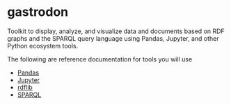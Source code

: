 # gastrodon

Toolkit to display,  analyze,  and visualize data and documents based on RDF graphs and the SPARQL query language using Pandas,  Jupyter, and other Python ecosystem tools.

The following are reference documentation for tools you will use

* [Pandas](http://pandas.pydata.org/pandas-docs/stable/)
* [Jupyter](http://jupyter.org/index.html)
* [rdflib](https://github.com/RDFLib/rdflib#readme)
* [SPARQL](http://www.w3.org/TR/2013/REC-sparql11-query-20130321/)

